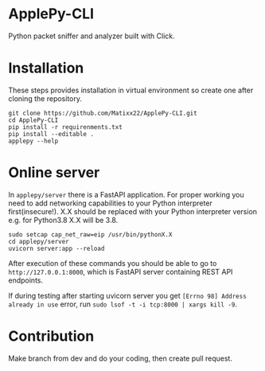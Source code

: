 # ApplePy-CLI
Python packet sniffer and analyzer built with Click.

# Installation
These steps provides installation in virtual environment so create one after cloning the repository.

```{bash}
git clone https://github.com/Matixx22/ApplePy-CLI.git
cd ApplePy-CLI
pip install -r requirenments.txt
pip install --editable .
applepy --help
```

# Online server
In `applepy/server` there is a FastAPI application. For proper working you need to add networking capabilities to your Python interpreter first(insecure!). X.X should be replaced with your Python interpreter version e.g. for Python3.8 X.X will be 3.8.

```{bash}
sudo setcap cap_net_raw=eip /usr/bin/pythonX.X
cd applepy/server
uvicorn server:app --reload
```

After execution of these commands you should be able to go to `http://127.0.0.1:8000`, which is FastAPI server containing REST API endpoints.

If during testing after starting uvicorn server you get `[Errno 98] Address already in use` error, run `sudo lsof -t -i tcp:8000 | xargs kill -9`.

# Contribution 

Make branch from dev and do your coding, then create pull request.